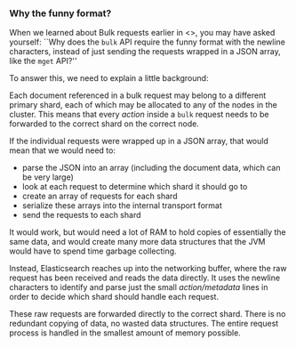 ### Why the funny format?

When we learned about Bulk requests earlier in <<bulk>>, you may have asked
yourself: ``Why does the `bulk` API require the funny format with the newline
characters, instead of just sending the requests wrapped in a JSON array, like
the `mget` API?''

To answer this, we need to explain a little background:

Each document referenced in a bulk request may belong to a different primary
shard, each of which may be allocated to any of the nodes in the cluster. This
means that every _action_ inside a `bulk` request needs to be forwarded to the
correct shard on the correct node.

If the individual requests were wrapped up in a JSON array, that would mean
that we would need to:

 * parse the JSON into an array (including the document data, which
   can be very large)
 * look at each request to determine which shard it should go to
 * create an array of requests for each shard
 * serialize these arrays into the internal transport format
 * send the requests to each shard

It would work, but would need a lot of RAM to hold copies of essentially
the same data, and would create many more data structures that the JVM
would have to spend time garbage collecting.

Instead, Elasticsearch reaches up into the networking buffer, where the raw
request has been received and reads the data directly. It uses the newline
characters to identify and parse just the small _action/metadata_ lines in
order to decide which shard should handle each request.

These raw requests are forwarded directly to the correct shard. There
is no redundant copying of data, no wasted data structures. The entire
request process is handled in the smallest amount of memory possible.

